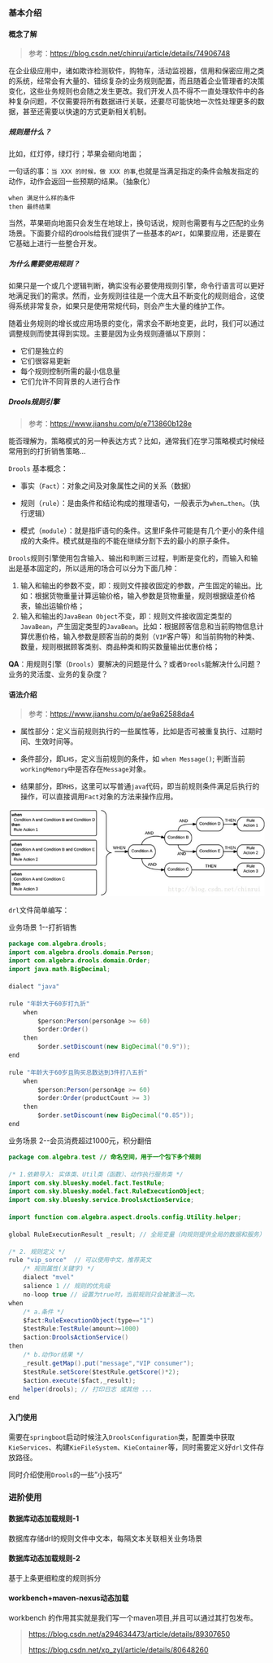 ### 基本介绍

#### 概念了解

> 参考：https://blog.csdn.net/chinrui/article/details/74906748

在企业级应用中，诸如欺诈检测软件，购物车，活动监视器，信用和保密应用之类的系统，经常会有大量的、错综复杂的业务规则配置，而且随着企业管理者的决策变化，这些业务规则也会随之发生更改。我们开发人员不得不一直处理软件中的各种复杂问题，不仅需要将所有数据进行关联，还要尽可能快地一次性处理更多的数据，甚至还需要以快速的方式更新相关机制。

##### 规则是什么？

比如，红灯停，绿灯行；苹果会砸向地面；

一句话的事：`当 XXX 的时候，做 XXX 的事`,也就是当满足指定的条件会触发指定的动作，动作会返回一些预期的结果。（抽象化）

```
when 满足什么样的条件
then 最终结果
```

当然，苹果砸向地面只会发生在地球上，换句话说，规则也需要有与之匹配的业务场景。下面要介绍的drools给我们提供了一些基本的`API`，如果要应用，还是要在它基础上进行一些整合开发。

##### 为什么需要使用规则？

如果只是一个或几个逻辑判断，确实没有必要使用规则引擎，命令行语言可以更好地满足我们的需求。然而，业务规则往往是一个庞大且不断变化的规则组合，这使得系统非常复杂，如果只是使用常规代码，则会产生大量的维护工作。

随着业务规则的增长或应用场景的变化，需求会不断地变更，此时，我们可以通过调整规则而使其得到实现。主要是因为业务规则遵循以下原则：

- 它们是独立的
- 它们很容易更新
- 每个规则控制所需的最小信息量
- 它们允许不同背景的人进行合作

##### Drools规则引擎

> 参考：https://www.jianshu.com/p/e713860b128e

能否理解为，策略模式的另一种表达方式？比如，通常我们在学习策略模式时候经常用到的打折销售策略...

`Drools` 基本概念：

- 事实（`Fact`）：对象之间及对象属性之间的关系（数据）

- 规则（`rule`）：是由条件和结论构成的推理语句，一般表示为`when…then`。（执行逻辑）

- 模式（`module`）：就是指IF语句的条件。这里IF条件可能是有几个更小的条件组成的大条件。模式就是指的不能在继续分割下去的最小的原子条件。

`Drools`规则引擎使用包含输入、输出和判断三过程，判断是变化的，而输入和输出是基本固定的，所以适用的场合可以分为下面几种：

1. 输入和输出的参数不变，即：规则文件接收固定的参数，产生固定的输出。比如：根据货物重量计算运输价格，输入参数是货物重量，规则根据级差价格表，输出运输价格；
2. 输入和输出的`JavaBean Object`不变，即：规则文件接收固定类型的`JavaBean`，产生固定类型的`JavaBean`。比如：根据顾客信息和当前购物信息计算优惠价格，输入参数是顾客当前的类别（`VIP`客户等）和当前购物的种类、数量，规则根据顾客类别、商品种类和购买数量输出优惠价格；

**QA**：用规则引擎（`Drools`）要解决的问题是什么？或者`Drools`能解决什么问题？业务的灵活度、业务的复杂度？

#### 语法介绍

> 参考：https://www.jianshu.com/p/ae9a62588da4

- 属性部分：定义当前规则执行的一些属性等，比如是否可被重复执行、过期时间、生效时间等。

- 条件部分，即`LHS`，定义当前规则的条件，如  `when Message()`; 判断当前`workingMemory`中是否存在`Message`对象。

- 结果部分，即`RHS`，这里可以写普通`java`代码，即当前规则条件满足后执行的操作，可以直接调用`Fact`对象的方法来操作应用。

![drools-01](./pic/drools-01.jpg)

`drl`文件简单编写：

业务场景 1--打折销售

```java
package com.algebra.drools;
import com.algebra.drools.domain.Person;
import com.algebra.drools.domain.Order;
import java.math.BigDecimal;

dialect "java"

rule "年龄大于60岁打九折"
    when
        $person:Person(personAge >= 60)
        $order:Order()
    then
        $order.setDiscount(new BigDecimal("0.9"));
end

rule "年龄大于60岁且购买总数达到3件打八五折"
    when
        $person:Person(personAge >= 60)
        $order:Order(productCount >= 3)
    then
        $order.setDiscount(new BigDecimal("0.85"));
end
```

业务场景 2--会员消费超过1000元，积分翻倍

```java
package com.algebra.test // 命名空间，用于一个包下多个规则

/* 1.依赖导入: 实体类、Util类（函数）、动作执行服务类 */
import com.sky.bluesky.model.fact.TestRule;
import com.sky.bluesky.model.fact.RuleExecutionObject;
import com.sky.bluesky.service.DroolsActionService;

import function com.algebra.aspect.drools.config.Utility.helper;
    
global RuleExecutionResult _result; // 全局变量（向规则提供全局的数据和服务）

/* 2. 规则定义 */
rule "vip_sorce"  // 可以使用中文，推荐英文
    /* 规则属性(关键字) */
    dialect "mvel"
    salience 1 // 规则的优先级
    no-loop true // 设置为true时，当前规则只会被激活一次。
when 
    /* a.条件 */
    $fact:RuleExecutionObject(type=="1")
    $testRule:TestRule(amount>=1000)
    $action:DroolsActionService()
then 
    /* b.动作or结果 */
    _result.getMap().put("message","VIP consumer");
	$testRule.setScore($testRule.getScore()*2);
	$action.execute($fact,_result);
	helper(drools); // 打印日志 或其他 ...
end
```

#### 入门使用

[^ps]: 结合spring boot的demo演示--直接在项目中编写drl文件

需要在`springboot`启动时候注入`DroolsConfiguration`类，配置类中获取`KieServices`、构建`KieFileSystem`、`KieContainer`等，同时需要定义好`drl`文件存放路径。

同时介绍使用`Drools`的一些”小技巧“

### 进阶使用

#### 数据库动态加载规则-1

[^ps]: 结合spring boot的demo演示--模拟读数据库的场景

数据库存储drl的规则文件中文本，每隔文本关联相关业务场景

#### 数据库动态加载规则-2

[^ps]: 结合spring boot的demo演示--细化到规则条件

基于上条更细粒度的规则拆分

#### workbench+maven-nexus动态加载

[^ps]: 结合spring boot的demo演示--单独将规则文件进行编译发布

workbench 的作用其实就是我们写一个maven项目,并且可以通过其打包发布。

> https://blog.csdn.net/a294634473/article/details/89307650
>
> https://blog.csdn.net/xp_zyl/article/details/80648260